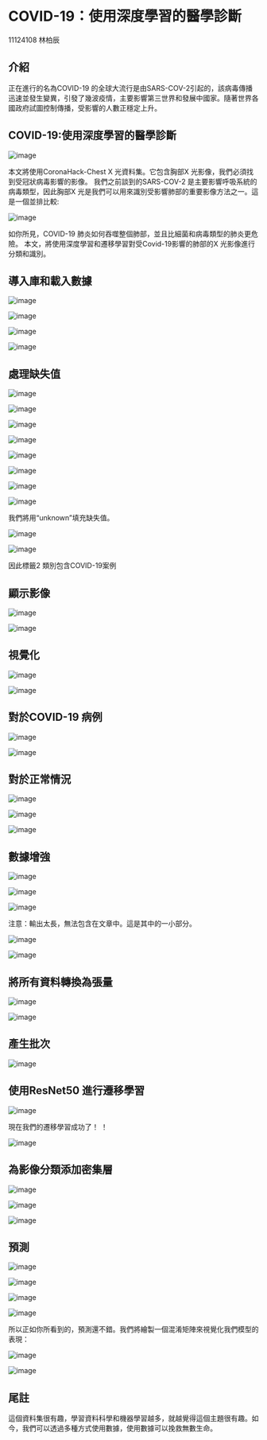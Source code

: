 # COVID-19：使用深度學習的醫學診斷
11124108 林柏辰
## 介紹
正在進行的名為COVID-19 的全球大流行是由SARS-COV-2引起的，該病毒傳播迅速並發生變異，引發了幾波疫情，主要影響第三世界和發展中國家。隨著世界各國政府試圖控制傳播，受影響的人數正穩定上升。
## COVID-19:使用深度學習的醫學診斷

![image](https://github.com/a0986990059/456/blob/main/%E5%9C%96%E7%89%871.jpg)

本文將使用CoronaHack-Chest X 光資料集。它包含胸部X 光影像，我們必須找到受冠狀病毒影響的影像。
我們之前談到的SARS-COV-2 是主要影響呼吸系統的病毒類型，因此胸部X 光是我們可以用來識別受影響肺部的重要影像方法之一。這是一個並排比較:

![image](https://github.com/a0986990059/456/blob/main/%E5%9C%96%E7%89%872.jpg)

如你所見，COVID-19 肺炎如何吞噬整個肺部，並且比細菌和病毒類型的肺炎更危險。
本文，將使用深度學習和遷移學習對受Covid-19影響的肺部的X 光影像進行分類和識別。

## 導入庫和載入數據

![image](https://github.com/a0986990059/456/blob/main/1.png)

![image](https://github.com/a0986990059/456/blob/main/%E5%9C%96%E7%89%873.jpg)

![image](https://github.com/a0986990059/456/blob/main/2.png)

![image](https://github.com/a0986990059/456/blob/main/%E5%9C%96%E7%89%874.jpg)

## 處理缺失值

![image](https://github.com/a0986990059/456/blob/main/3.png)

![image](https://github.com/a0986990059/456/blob/main/%E5%9C%96%E7%89%875.jpg)

![image](https://github.com/a0986990059/456/blob/main/4.png)

![image](https://github.com/a0986990059/456/blob/main/%E5%9C%96%E7%89%876.jpg)

![image](https://github.com/a0986990059/456/blob/main/5.png)

![image](https://github.com/a0986990059/456/blob/main/%E5%9C%96%E7%89%877.jpg)

![image](https://github.com/a0986990059/456/blob/main/6.png)

![image](https://github.com/a0986990059/456/blob/main/%E5%9C%96%E7%89%878.jpg)

我們將用“unknown”填充缺失值。

![image](https://github.com/a0986990059/456/blob/main/7.png)

![image](https://github.com/a0986990059/456/blob/main/%E5%9C%96%E7%89%879.jpg)

因此標籤2 類別包含COVID-19案例

## 顯示影像

![image](https://github.com/a0986990059/456/blob/main/8.png)

![image](https://github.com/a0986990059/456/blob/main/%E5%9C%96%E7%89%8710.jpg)

## 視覺化

![image](https://github.com/a0986990059/456/blob/main/9.png)

![image](https://github.com/a0986990059/456/blob/main/%E5%9C%96%E7%89%8711.jpg)

## 對於COVID-19 病例

![image](https://github.com/a0986990059/456/blob/main/10.png)

![image](https://github.com/a0986990059/456/blob/main/%E5%9C%96%E7%89%8712.jpg)

## 對於正常情況

![image](https://github.com/a0986990059/456/blob/main/11.png)

![image](https://github.com/a0986990059/456/blob/main/%E5%9C%96%E7%89%8713.jpg)

![image](https://github.com/a0986990059/456/blob/main/12.png)

## 數據增強

![image](https://github.com/a0986990059/456/blob/main/13.png)

![image](https://github.com/a0986990059/456/blob/main/%E5%9C%96%E7%89%8714.jpg)

![image](https://github.com/a0986990059/456/blob/main/14.png)

注意：輸出太長，無法包含在文章中。這是其中的一小部分。

![image](https://github.com/a0986990059/456/blob/main/%E5%9C%96%E7%89%8715.jpg)

![image](https://github.com/a0986990059/456/blob/main/15.png)

## 將所有資料轉換為張量

![image](https://github.com/a0986990059/456/blob/main/16.png)

![image](https://github.com/a0986990059/456/blob/main/%E5%9C%96%E7%89%8716.jpg)

## 產生批次

![image](https://github.com/a0986990059/456/blob/main/17.png)

## 使用ResNet50 進行遷移學習

![image](https://github.com/a0986990059/456/blob/main/18.png)

現在我們的遷移學習成功了！ ！

![image](https://github.com/a0986990059/456/blob/main/19.png)

## 為影像分類添加密集層

![image](https://github.com/a0986990059/456/blob/main/20.png)

![image](https://github.com/a0986990059/456/blob/main/%E5%9C%96%E7%89%8717.jpg)

![image](https://github.com/a0986990059/456/blob/main/21.png)

## 預測

![image](https://github.com/a0986990059/456/blob/main/22.png)

![image](https://github.com/a0986990059/456/blob/main/%E5%9C%96%E7%89%8719.jpg)

![image](https://github.com/a0986990059/456/blob/main/23.png)

![image](https://github.com/a0986990059/456/blob/main/%E5%9C%96%E7%89%8720.jpg)

所以正如你所看到的，預測還不錯。我們將繪製一個混淆矩陣來視覺化我們模型的表現：

![image](https://github.com/a0986990059/456/blob/main/24.png)

![image](https://github.com/a0986990059/456/blob/main/%E5%9C%96%E7%89%8721.jpg)

## 尾註
這個資料集很有趣，學習資料科學和機器學習越多，就越覺得這個主題很有趣。如今，我們可以透過多種方式使用數據，使用數據可以挽救無數生命。

